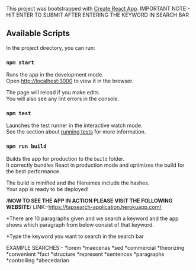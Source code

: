 This project was bootstrapped with [Create React App](https://github.com/facebook/create-react-app).
IMPORTANT NOTE:- HIT ENTER TO SUBMIT AFTER ENTERING THE KEYWORD IN SEARCH BAR
## Available Scripts

In the project directory, you can run:

### `npm start`

Runs the app in the development mode.<br />
Open [http://localhost:3000](http://localhost:3000) to view it in the browser.

The page will reload if you make edits.<br />
You will also see any lint errors in the console.

### `npm test`

Launches the test runner in the interactive watch mode.<br />
See the section about [running tests](https://facebook.github.io/create-react-app/docs/running-tests) for more information.

### `npm run build`

Builds the app for production to the `build` folder.<br />
It correctly bundles React in production mode and optimizes the build for the best performance.

The build is minified and the filenames include the hashes.<br />
Your app is ready to be deployed!

/**NOW TO SEE THE APP IN ACTION PLEASE VISIT THE FOLLOWING WEBSITE**/
LINK:-https://tapsearch-application.herokuapp.com/

*There are 10 paragraphs given and we search a keyword and the app shows which paragraph from below consist of that keyword.

*Type the keyword you want to search in the search bar

EXAMPLE SEARCHES:-
*lorem
*maecenas
*sed
*commercial
*theorizing
*convenient
*fact
*structure
*represent
*sentences
*paragraphs
*controlling
*abecedarian


